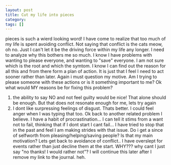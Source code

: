 ```yaml
---
layout: post
title: Cut my life into pieces
category: 
tags: []
---
```



pieces is such a wierd looking word!  I have come to realize that
too much of my life is spent avoiding conflict.  Not saying that conflict
is the cats meow, oh no.  Just I can\'t let it be the driving force
within my life any longer.  I need to analyze why this bothers me
so much.  I know I have problems with wanting to please everyone, and
wanting to "save" everyone. I am not sure which is the root and which
the symtom.  I know I can find out the reason for all this and from there
form a plan
of action.  It is just that I feel I need to act sooner rather than
later.  Again i must question my motive.  Am I trying to please someone
with these actions or is it something important to me?  Ok what would MY
reasons be for fixing this problem?
1. the ability to say NO and not feel guilty would be nice!
That alone should be enough.  But that does not resonate enough
for me,  lets try again
2. I dont like surpressing feelings of disgust.
Thats better.  I could feel anger when I was typing that too.
Ok back to another related problem I believe.  I have a habit of
procrastination... I can tell it stims from a want not to fail, thinking
that if I dont start I cant fail... I have tried to stop that in the past
and feel I am making strides with that issue.  Do i get a since of
selfworth from pleasing/helping/saving people?  Is that my main motivation?
Lets get back to avoidance of conflict.. I have overslept for events
rather than just decline them at the start.  WHY??? why cant I just
say "no thanks!  I would rather not"?  I will continue this later after
I remove my link to the journal. heh.
